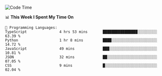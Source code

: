 <!--START_SECTION:waka-->
![Code Time](http://img.shields.io/badge/Code%20Time-1%2C053%20hrs%2014%20mins-blue)

📊 **This Week I Spent My Time On** 

```text
💬 Programming Languages: 
TypeScript               4 hrs 53 mins       ████████████████░░░░░░░░░   63.39 % 
Python                   1 hr 8 mins         ████░░░░░░░░░░░░░░░░░░░░░   14.72 % 
JavaScript               49 mins             ███░░░░░░░░░░░░░░░░░░░░░░   10.81 % 
JSON                     32 mins             ██░░░░░░░░░░░░░░░░░░░░░░░   07.05 % 
CSS                      9 mins              █░░░░░░░░░░░░░░░░░░░░░░░░   02.04 % 
```


<!--END_SECTION:waka-->